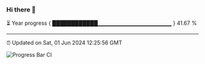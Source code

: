 ### Hi there 👋

⏳ Year progress { ████████████▁▁▁▁▁▁▁▁▁▁▁▁▁▁▁▁▁▁ } 41.67 %

---

⏰ Updated on Sat, 01 Jun 2024 12:25:56 GMT

![Progress Bar CI](https://github.com/liununu/liununu/workflows/Progress%20Bar%20CI/badge.svg)
